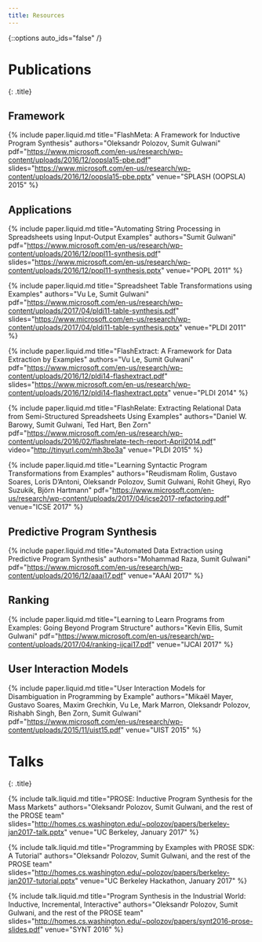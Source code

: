 ```yaml
---
title: Resources
---
```

{::options auto_ids="false" /}

# Publications
{: .title}

## Framework
{% include paper.liquid.md title="FlashMeta: A Framework for Inductive Program Synthesis"
                    authors="Oleksandr Polozov, Sumit Gulwani"
                    pdf="https://www.microsoft.com/en-us/research/wp-content/uploads/2016/12/oopsla15-pbe.pdf"
                    slides="https://www.microsoft.com/en-us/research/wp-content/uploads/2016/12/oopsla15-pbe.pptx"
                    venue="SPLASH (OOPSLA) 2015"
%}

## Applications
{% include paper.liquid.md title="Automating String Processing in Spreadsheets using Input-Output Examples"
                    authors="Sumit Gulwani"
                    pdf="https://www.microsoft.com/en-us/research/wp-content/uploads/2016/12/popl11-synthesis.pdf"
                    slides="https://www.microsoft.com/en-us/research/wp-content/uploads/2016/12/popl11-synthesis.pptx"
                    venue="POPL 2011"
%}

{% include paper.liquid.md title="Spreadsheet Table Transformations using Examples"
                    authors="Vu Le, Sumit Gulwani"
                    pdf="https://www.microsoft.com/en-us/research/wp-content/uploads/2017/04/pldi11-table-synthesis.pdf"
                    slides="https://www.microsoft.com/en-us/research/wp-content/uploads/2017/04/pldi11-table-synthesis.pptx"
                    venue="PLDI 2011"
%}

{% include paper.liquid.md title="FlashExtract: A Framework for Data Extraction by Examples"
                    authors="Vu Le, Sumit Gulwani"
                    pdf="https://www.microsoft.com/en-us/research/wp-content/uploads/2016/12/pldi14-flashextract.pdf"
                    slides="https://www.microsoft.com/en-us/research/wp-content/uploads/2016/12/pldi14-flashextract.pptx"
                    venue="PLDI 2014"
%}

{% include paper.liquid.md title="FlashRelate: Extracting Relational Data from Semi-Structured Spreadsheets Using Examples"
                    authors="Daniel W. Barowy, Sumit Gulwani, Ted Hart, Ben Zorn" 
                    pdf="https://www.microsoft.com/en-us/research/wp-content/uploads/2016/02/flashrelate-tech-report-April2014.pdf"
                    video="http://tinyurl.com/mh3bo3a"
                    venue="PLDI 2015"
%}


{% include paper.liquid.md title="Learning Syntactic Program Transformations from Examples"
                    authors="Reudismam Rolim, Gustavo Soares, Loris D’Antoni, Oleksandr Polozov, Sumit Gulwani, Rohit Gheyi, Ryo Suzukik, Björn Hartmann" 
                    pdf="https://www.microsoft.com/en-us/research/wp-content/uploads/2017/04/icse2017-refactoring.pdf"
                    venue="ICSE 2017"
%}

## Predictive Program Synthesis
{% include paper.liquid.md title="Automated Data Extraction using Predictive Program Synthesis"
                    authors="Mohammad Raza, Sumit Gulwani"
                    pdf="https://www.microsoft.com/en-us/research/wp-content/uploads/2016/12/aaai17.pdf"
                    venue="AAAI 2017"
%}

## Ranking
{% include paper.liquid.md title="Learning to Learn Programs from Examples: Going Beyond Program Structure"
                    authors="Kevin Ellis, Sumit Gulwani" 
                    pdf="https://www.microsoft.com/en-us/research/wp-content/uploads/2017/04/ranking-ijcai17.pdf"
                    venue="IJCAI 2017"
%}


## User Interaction Models
{% include paper.liquid.md title="User Interaction Models for Disambiguation in Programming by Example"
                    authors="Mikaël Mayer, Gustavo Soares, Maxim Grechkin, Vu Le, Mark Marron, Oleksandr Polozov, Rishabh Singh, Ben Zorn, Sumit Gulwani"
                    pdf="https://www.microsoft.com/en-us/research/wp-content/uploads/2015/11/uist15.pdf"
                    venue="UIST 2015"
%}



# Talks
{: .title}

{% include talk.liquid.md title="PROSE: Inductive Program Synthesis for the Mass Markets"
                    authors="Oleksandr Polozov, Sumit Gulwani, and the rest of the PROSE team"
                    slides="http://homes.cs.washington.edu/~polozov/papers/berkeley-jan2017-talk.pptx"
                    venue="UC Berkeley, January 2017"
%}

{% include talk.liquid.md title="Programming by Examples with PROSE SDK: A Tutorial"
                    authors="Oleksandr Polozov, Sumit Gulwani, and the rest of the PROSE team"
                    slides="http://homes.cs.washington.edu/~polozov/papers/berkeley-jan2017-tutorial.pptx"
                    venue="UC Berkeley Hackathon, January 2017"
%}

{% include talk.liquid.md title="Program Synthesis in the Industrial World: Inductive, Incremental, Interactive"
                    authors="Oleksandr Polozov, Sumit Gulwani, and the rest of the PROSE team"
                    slides="http://homes.cs.washington.edu/~polozov/papers/synt2016-prose-slides.pdf"
                    venue="SYNT 2016"
%}
